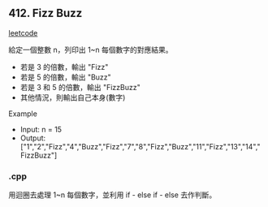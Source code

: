 ## 412. Fizz Buzz
[leetcode](https://leetcode.com/problems/fizz-buzz/)

給定一個整數 n，列印出 1~n 每個數字的對應結果。
- 若是 3 的倍數，輸出 "Fizz"
- 若是 5 的倍數，輸出 "Buzz"
- 若是 3 和 5 的倍數，輸出 "FizzBuzz"
- 其他情況，則輸出自己本身(數字)

Example
- Input: n = 15
- Output: ["1","2","Fizz","4","Buzz","Fizz","7","8","Fizz","Buzz","11","Fizz","13","14","FizzBuzz"]
### .cpp
用迴圈去處理 1~n 每個數字，並利用 if - else if - else 去作判斷。